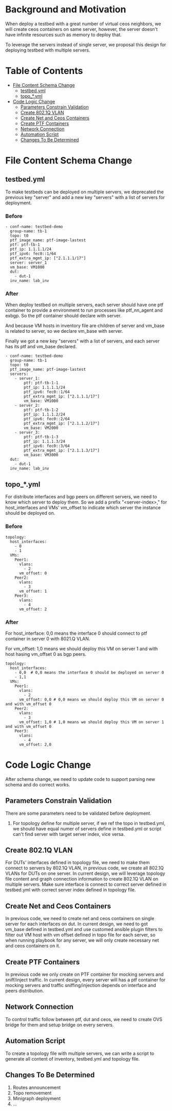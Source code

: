 # Background and Motivation

When deploy a testbed with a great number of virtual ceos neighbors, we will create ceos containers on same server, however, the server doesn't have infinite resources such as memory to deploy that.

To leverage the servers instead of single server, we proposal this design for deploying testbed with multiple servers.

# Table of Contents
  - [File Content Schema Change](#File-Content-Schema-Change)
    - [testbed.yml](#testbedyml)
    - [topo_*.yml](#topo_yml)
  - [Code Logic Change](#Code-Logic-Change)
    - [Parameters Constrain Validation](#Parameters-Constrain-Validation)
    - [Create 802.1Q VLAN](#Create-8021Q-VLAN)
    - [Create Net and Ceos Containers](#Create-Net-and-Ceos-Containers)
    - [Create PTF Containers](#Create-PTF-Containers)
    - [Network Connection](#Network-Connection)
    - [Automation Script](#Automation-Script)
    - [Changes To Be Determined](#Changes-To-Be-Determined)

# File Content Schema Change

## testbed.yml
To make testbeds can be deployed on multiple servers, we deprecated the previous key "server" and add a new key "servers" with a list of servers for deployment.

### Before
```
- conf-name: testbed-demo
  group-name: tb-1
  topo: t0
  ptf_image_name: ptf-image-lastest
  ptf: ptf-tb-1
  ptf_ip: 1.1.1.1/24
  ptf_ipv6: fec0::1/64
  ptf_extra_mgmt_ip: ["2.1.1.1/17"]
  server: server_1
  vm_base: VM1000
  dut:
    - dut-1
  inv_name: lab_inv
```

### After
When deploy testbed on multiple servers, each server should have one ptf container to provide a environment to run processes like ptf_nn_agent and exbgp. So the ptf container should declare with server.

And because VM hosts in inventory file are children of server and vm_base is related to server, so we declare vm_base with server.

Finally we got a new key "servers" with a list of servers, and each server has its ptf and vm_base declared.

```
- conf-name: testbed-demo
  group-name: tb-1
  topo: t0
  ptf_image_name: ptf-image-lastest
  servers:
    - server_1:
        ptf: ptf-tb-1-1
        ptf_ip: 1.1.1.1/24
        ptf_ipv6: fec0::1/64
        ptf_extra_mgmt_ip: ["2.1.1.1/17"]
        vm_base: VM1000
    - server_2:
        ptf: ptf-tb-1-2
        ptf_ip: 1.1.1.2/24
        ptf_ipv6: fec0::2/64
        ptf_extra_mgmt_ip: ["2.1.1.2/17"]
        vm_base: VM2000
    - server_3:
        ptf: ptf-tb-1-3
        ptf_ip: 1.1.1.3/24
        ptf_ipv6: fec0::3/64
        ptf_extra_mgmt_ip: ["2.1.1.3/17"]
        vm_base: VM3000
  dut:
    - dut-1
  inv_name: lab_inv
```

## topo_*.yml
For distribute interfaces and bgp peers on different servers, we need to know which server to deploy them. So we add a prefix "\<server-index\>," for host_interfaces and VMs' vm_offset to indicate which server the instance should be deployed on.

### Before
```
topology:
  host_interfaces:
    - 0
    - 1
  VMs:
    Peer1:
      vlans:
        - 2
      vm_offset: 0
    Peer2:
      vlans:
        - 3
      vm_offset: 1
    Peer3:
      vlans:
        - 4
      vm_offset: 2
```

### After
For host_interface: 0,0 means the interface 0 should connect to ptf container in server 0 with 8021.Q VLAN.

For vm_offset: 1,0 means we should deploy this VM on server 1 and with host hasing vm_offset 0 as bgp peers.
```
topology:
  host_interfaces:
    - 0,0  # 0,0 means the interface 0 should be deployed on server 0
    - 1,1
  VMs:
    Peer1:
      vlans:
        - 2
      vm_offset: 0,0 # 0,0 means we should deploy this VM on server 0 and with vm_offset 0
    Peer2:
      vlans:
        - 3
      vm_offset: 1,0 # 1,0 means we should deploy this VM on server 1 and with vm_offset 0
    Peer3:
      vlans:
        - 4
      vm_offset: 2,0
```

# Code Logic Change
After schema change, we need to update code to support parsing new schema and do correct works.

## Parameters Constrain Validation
There are some parameters need to be validated before deployment.
1. For topology define for multiple server, if we ref the topo in testbed.yml, we should have equal numer of servers define in testbed.yml or script can't find server with target server index, vice versa.

## Create 802.1Q VLAN
For DUTs' interfaces defined in topology file, we need to make them connect to servers by 802.1Q VLAN, in previous code, we create all 802.1Q VLANs for DUTs on one server. In current design, we will leverage topology file content and graph connection information to create 802.1Q VLAN on multiple servers. Make sure interface is connect to correct server defined in testbed.yml with correct server index defined in topology file.

## Create Net and Ceos Containers
In previous code, we need to create net and ceos containers on single server for each interfaces on dut. In current design, we need to got vm_base defined in testbed.yml and use customed ansible plugin filters to filter out VM host with vm offset defined in topo file for each server, so when running playbook for any server, we will only create necessary net and ceos containers on it.

## Create PTF Containers
In previous code we only create on PTF container for mocking servers and sniff/inject traffic. In current design, every server will has a ptf container for mocking servers and traffic sniffing/injection depends on interface and peers distribution.

## Network Connection
To control traffic follow between ptf, dut and ceos, we need to create OVS bridge for them and setup bridge on every servers.

## Automation Script
To create a topology file with multiple servers, we can write a script to generate all content of inventory, testbed.yml and topology file.

## Changes To Be Determined
1. Routes announcement
1. Topo removement
1. Minigraph deployment
1. ...
